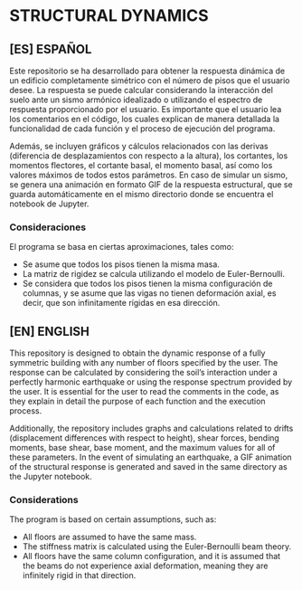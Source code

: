 # STRUCTURAL DYNAMICS

## [ES] ESPAÑOL

Este repositorio se ha desarrollado para obtener la respuesta dinámica de un edificio completamente simétrico con el número de pisos que el usuario desee. La respuesta se puede calcular considerando la interacción del suelo ante un sismo armónico idealizado o utilizando el espectro de respuesta proporcionado por el usuario. Es importante que el usuario lea los comentarios en el código, los cuales explican de manera detallada la funcionalidad de cada función y el proceso de ejecución del programa.

Además, se incluyen gráficos y cálculos relacionados con las derivas (diferencia de desplazamientos con respecto a la altura), los cortantes, los momentos flectores, el cortante basal, el momento basal, así como los valores máximos de todos estos parámetros. En caso de simular un sismo, se genera una animación en formato GIF de la respuesta estructural, que se guarda automáticamente en el mismo directorio donde se encuentra el notebook de Jupyter.

### Consideraciones

El programa se basa en ciertas aproximaciones, tales como:

* Se asume que todos los pisos tienen la misma masa.
* La matriz de rigidez se calcula utilizando el modelo de Euler-Bernoulli.
* Se considera que todos los pisos tienen la misma configuración de columnas, y se asume que las vigas no tienen deformación axial, es decir, que son infinitamente rígidas en esa dirección.

## [EN] ENGLISH

This repository is designed to obtain the dynamic response of a fully symmetric building with any number of floors specified by the user. The response can be calculated by considering the soil’s interaction under a perfectly harmonic earthquake or using the response spectrum provided by the user. It is essential for the user to read the comments in the code, as they explain in detail the purpose of each function and the execution process.

Additionally, the repository includes graphs and calculations related to drifts (displacement differences with respect to height), shear forces, bending moments, base shear, base moment, and the maximum values for all of these parameters. In the event of simulating an earthquake, a GIF animation of the structural response is generated and saved in the same directory as the Jupyter notebook.

### Considerations

The program is based on certain assumptions, such as:

* All floors are assumed to have the same mass.
* The stiffness matrix is calculated using the Euler-Bernoulli beam theory.
* All floors have the same column configuration, and it is assumed that the beams do not experience axial deformation, meaning they are infinitely rigid in that direction.